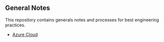 ## General Notes
This repository contains generals notes and processes for best engineering practices.

- [Azure Cloud](./azure-cloud/README.md)